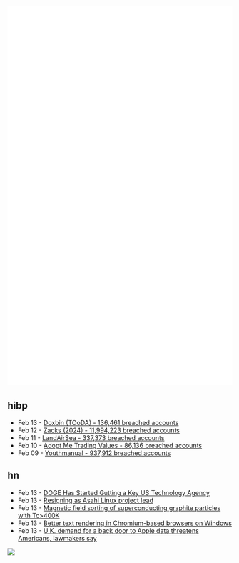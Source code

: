 ![Metrics](https://raw.githubusercontent.com/phixion/phixion/master/metrics.svg)

## hibp

<!--
for https://github.com/phixion/phixion/blob/main/.github/workflows/feeds.yml
-->
<!--START_SECTION:haveibeenpwnd-->
- Feb 13 - [Doxbin (TOoDA) - 136,461 breached accounts](https://haveibeenpwned.com/PwnedWebsites#DoxbinTOoDA)
- Feb 12 - [Zacks (2024) - 11,994,223 breached accounts](https://haveibeenpwned.com/PwnedWebsites#Zacks2024)
- Feb 11 - [LandAirSea - 337,373 breached accounts](https://haveibeenpwned.com/PwnedWebsites#LandAirSea)
- Feb 10 - [Adopt Me Trading Values - 86,136 breached accounts](https://haveibeenpwned.com/PwnedWebsites#AdoptMeTradingValues)
- Feb 09 - [Youthmanual - 937,912 breached accounts](https://haveibeenpwned.com/PwnedWebsites#Youthmanual)
<!--END_SECTION:haveibeenpwnd-->

## hn

<!--
for https://github.com/phixion/phixion/blob/main/.github/workflows/feeds.yml
-->
<!--START_SECTION:hn-->
- Feb 13 - [DOGE Has Started Gutting a Key US Technology Agency](https://www.wired.com/story/doge-tts-fired/)
- Feb 13 - [Resigning as Asahi Linux project lead](https://marcan.st/2025/02/resigning-as-asahi-linux-project-lead/)
- Feb 13 - [Magnetic field sorting of superconducting graphite particles with Tc>400K](https://arxiv.org/abs/2410.18020)
- Feb 13 - [Better text rendering in Chromium-based browsers on Windows](https://developer.chrome.com/blog/better-text-rendering-in-chromium-based-browsers-on-windows)
- Feb 13 - [U.K. demand for a back door to Apple data threatens Americans, lawmakers say](https://www.washingtonpost.com/technology/2025/02/13/apple-uk-security-back-door-adp/)
<!--END_SECTION:hn-->

<!--
for https://yhype.me
-->
![](https://hit.yhype.me/github/profile?user_id=13013670)
